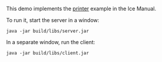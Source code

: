 This demo implements the [printer][1] example in the Ice Manual.

To run it, start the server in a window:

```
java -jar build/libs/server.jar
```

In a separate window, run the client:

```
java -jar build/libs/client.jar
```

[1]: https://doc.zeroc.com/display/Ice37/Writing+an+Ice+Application+with+Java
